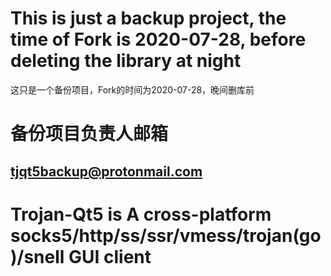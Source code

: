 # This is just a backup project, the time of Fork is 2020-07-28, before deleting the library at night
  这只是一个备份项目，Fork的时间为2020-07-28，晚间删库前
# 备份项目负责人邮箱
## [tjqt5backup@protonmail.com](mailto:tjqt5backup@protonmail.com)
# Trojan-Qt5 is A cross-platform socks5/http/ss/ssr/vmess/trojan(go)/snell GUI client

<!--
**Trojan-Qt5-Backup/Trojan-Qt5-Backup** is a ✨ _special_ ✨ repository because its `README.md` (this file) appears on your GitHub profile.

Here are some ideas to get you started:

- 🔭 I’m currently working on ...
- 🌱 I’m currently learning ...
- 👯 I’m looking to collaborate on ...
- 🤔 I’m looking for help with ...
- 💬 Ask me about ...
- 📫 How to reach me: ...
- 😄 Pronouns: ...
- ⚡ Fun fact: ...
-->
